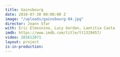 ```yaml
---
title: Gainsbourg
date: 2010-07-30 00:00:00 Z
image: "/uploads/gainsbourg-04.jpg"
director: Joann Sfar
with: Eric Elmosnino, Lucy Gordon, Laetitia Casta
imdb: https://www.imdb.com/title/tt1329457/
video: 281612071
layout: project
is-in-production: 
---
```



